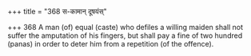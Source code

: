 +++
title = "368 स-कामान् दूषयंस्"

+++
368	A man (of) equal (caste) who defiles a willing maiden shall not suffer the amputation of his fingers, but shall pay a fine of two hundred (panas) in order to deter him from a repetition (of the offence).